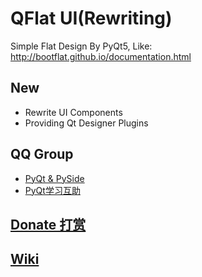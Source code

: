 # QFlat UI(Rewriting)

Simple Flat Design By PyQt5, Like: http://bootflat.github.io/documentation.html

## New
 - Rewrite UI Components
 - Providing Qt Designer Plugins


## QQ Group
 - [PyQt & PySide](https://jq.qq.com/?_wv=1027&k=50LWvn9)
 - [PyQt学习互助](https://jq.qq.com/?_wv=1027&k=5QVVEdF)

## [Donate 打赏](https://github.com/892768447/PyQt/tree/master/Donate)

## [Wiki](https://github.com/892768447/QFlat/wiki)